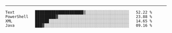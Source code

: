 ---

<!--START_SECTION:waka-->
```text
Text         █████████████████████▒░░░░░░░░░░░░░░░░░░░   52.22 % 
PowerShell   █████████▓░░░░░░░░░░░░░░░░░░░░░░░░░░░░░░░   23.88 % 
XML          ██████░░░░░░░░░░░░░░░░░░░░░░░░░░░░░░░░░░░   14.65 % 
Java         ███▓░░░░░░░░░░░░░░░░░░░░░░░░░░░░░░░░░░░░░   09.16 % 
```
<!--END_SECTION:waka-->


[linkedin]: https://www.linkedin.com/in/mohamed-elh/

